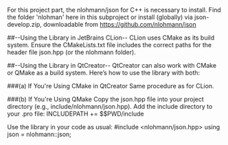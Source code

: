 For this project part, the nlohmann/json for C++ is necessary to install. Find the folder 'nlohman' here in this subproject or install (globally) via json-develop.zip, downloadable from https://github.com/nlohmann/json


##--Using the Library in JetBrains CLion--
CLion uses CMake as its build system. Ensure the CMakeLists.txt file includes the correct paths for the header file json.hpp (or the nlohmann folder).

##--Using the Library in QtCreator--
QtCreator can also work with CMake or QMake as a build system. Here’s how to use the library with both:

###(a) If You're Using CMake in QtCreator
Same procedure as for CLion.

###(b) If You're Using QMake
Copy the json.hpp file into your project directory (e.g., include/nlohmann/json.hpp).
Add the include directory to your .pro file:
INCLUDEPATH += $$PWD/include

Use the library in your code as usual:
#include <nlohmann/json.hpp>
using json = nlohmann::json;

